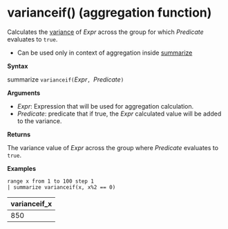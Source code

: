 # varianceif() (aggregation function)

Calculates the [variance](variance-aggfunction.md) of *Expr* across the group for which *Predicate* evaluates to `true`.

* Can be used only in context of aggregation inside [summarize](summarizeoperator.md)

**Syntax**

summarize `varianceif(`*Expr*`, `*Predicate*`)`

**Arguments**

* *Expr*: Expression that will be used for aggregation calculation. 
* *Predicate*:  predicate that if true, the *Expr* calculated value will be added to the variance.

**Returns**

The variance value of *Expr* across the group where *Predicate* evaluates to `true`.
 
**Examples**

<!-- csl -->
```
range x from 1 to 100 step 1
| summarize varianceif(x, x%2 == 0)

```

|varianceif_x|
|---|
|850|
